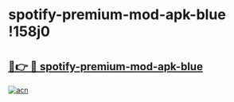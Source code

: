 # spotify-premium-mod-apk-blue !158j0

# <h2><a href="https://xo7906.esa.edu.pl?title=spotify-premium-mod-apk-blue&ref=158j0">🔗👉 🔴 spotify-premium-mod-apk-blue</a></h2>

[![acn](https://github.com/user-attachments/assets/0f9c940e-d8b0-45ae-aac7-cd30a18b3e1c)](https://xo7906.esa.edu.pl?title=spotify-premium-mod-apk-blue&ref=158j0)

